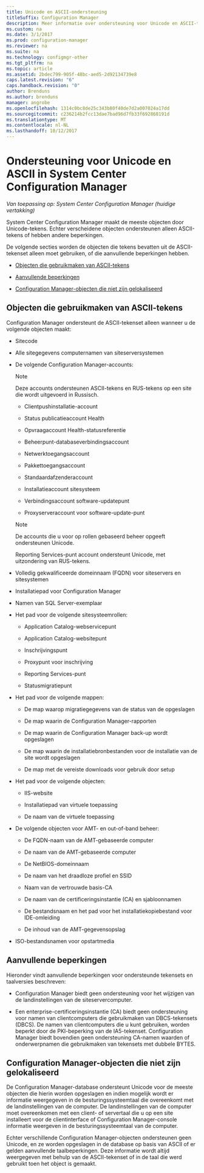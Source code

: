 ```yaml
---
title: Unicode en ASCII-ondersteuning
titleSuffix: Configuration Manager
description: Meer informatie over ondersteuning voor Unicode en ASCII-tekens in System Center Configuration Manager-objecten.
ms.custom: na
ms.date: 3/1/2017
ms.prod: configuration-manager
ms.reviewer: na
ms.suite: na
ms.technology: configmgr-other
ms.tgt_pltfrm: na
ms.topic: article
ms.assetid: 2bdec799-905f-48bc-aed5-2d92134739e8
caps.latest.revision: "6"
caps.handback.revision: "0"
author: Brenduns
ms.author: brenduns
manager: angrobe
ms.openlocfilehash: 1314c0bc8de25c343b80f40de7d2a007024a17dd
ms.sourcegitcommit: c236214b2fcc13dae7bad96d7fb33f692868191d
ms.translationtype: MT
ms.contentlocale: nl-NL
ms.lasthandoff: 10/12/2017
---
```

# <a name="unicode-and-ascii-support-in-system-center-configuration-manager"></a>Ondersteuning voor Unicode en ASCII in System Center Configuration Manager

*Van toepassing op: System Center Configuration Manager (huidige vertakking)*

System Center Configuration Manager maakt de meeste objecten door Unicode-tekens. Echter verscheidene objecten ondersteunen alleen ASCII-tekens of hebben andere beperkingen.  

 De volgende secties worden de objecten die tekens bevatten uit de ASCII-tekenset alleen moet gebruiken, of die aanvullende beperkingen hebben.  

-   [Objecten die gebruikmaken van ASCII-tekens](#BKMK_ASCIIchar)  

-   [Aanvullende beperkingen](#BKMK_OtherCharLimitations)  

-   [Configuration Manager-objecten die niet zijn gelokaliseerd](#BKMK_LangNonLocalize)  

##  <a name="BKMK_ASCIIchar"></a>Objecten die gebruikmaken van ASCII-tekens  
 Configuration Manager ondersteunt de ASCII-tekenset alleen wanneer u de volgende objecten maakt:  

-   Sitecode  

-   Alle sitegegevens computernamen van siteserversystemen  

-   De volgende Configuration Manager-accounts:  

    > [!NOTE]  
    >  Deze accounts ondersteunen ASCII-tekens en RUS-tekens op een site die wordt uitgevoerd in Russisch.  

    -   Clientpushinstallatie-account  

    -   Status publicatieaccount Health  

    -   Opvraagaccount Health-statusreferentie  

    -   Beheerpunt-databaseverbindingsaccount  

    -   Netwerktoegangsaccount  

    -   Pakkettoegangsaccount  

    -   Standaardafzenderaccount  

    -   Installatieaccount sitesysteem  

    -   Verbindingsaccount software-updatepunt  

    -   Proxyserveraccount voor software-update-punt  

    > [!NOTE]  
    >  De accounts die u voor op rollen gebaseerd beheer opgeeft ondersteunen Unicode.  
    >   
    >  Reporting Services-punt account ondersteunt Unicode, met uitzondering van RUS-tekens.  

-   Volledig gekwalificeerde domeinnaam (FQDN) voor siteservers en sitesystemen  

-   Installatiepad voor Configuration Manager  

-   Namen van SQL Server-exemplaar  

-   Het pad voor de volgende sitesysteemrollen:  

    -   Application Catalog-webservicepunt  

    -   Application Catalog-websitepunt  

    -   Inschrijvingspunt  

    -   Proxypunt voor inschrijving  

    -   Reporting Services-punt  

    -   Statusmigratiepunt  

-   Het pad voor de volgende mappen:  

    -   De map waarop migratiegegevens van de status van de opgeslagen  

    -   De map waarin de Configuration Manager-rapporten  

    -   De map waarin de Configuration Manager back-up wordt opgeslagen  

    -   De map waarin de installatiebronbestanden voor de installatie van de site wordt opgeslagen  

    -   De map met de vereiste downloads voor gebruik door setup  

-   Het pad voor de volgende objecten:  

    -   IIS-website  

    -   Installatiepad van virtuele toepassing  

    -   De naam van de virtuele toepassing  

-   De volgende objecten voor AMT- en out-of-band beheer:  

    -   De FQDN-naam van de AMT-gebaseerde computer  

    -   De naam van de AMT-gebaseerde computer  

    -   De NetBIOS-domeinnaam  

    -   De naam van het draadloze profiel en SSID  

    -   Naam van de vertrouwde basis-CA  

    -   De naam van de certificeringsinstantie (CA) en sjabloonnamen  

    -   De bestandsnaam en het pad voor het installatiekopiebestand voor IDE-omleiding  

    -   De inhoud van de AMT-gegevensopslag  

-   ISO-bestandsnamen voor opstartmedia  

##  <a name="BKMK_OtherCharLimitations"></a>Aanvullende beperkingen  
 Hieronder vindt aanvullende beperkingen voor ondersteunde tekensets en taalversies beschreven:  

-   Configuration Manager biedt geen ondersteuning voor het wijzigen van de landinstellingen van de siteservercomputer.  

-   Een enterprise-certificeringsinstantie (CA) biedt geen ondersteuning voor namen van clientcomputers die gebruikmaken van DBCS-tekensets (DBCS). De namen van clientcomputers die u kunt gebruiken, worden beperkt door de PKI-beperking van de IA5-tekenset. Configuration Manager biedt bovendien geen ondersteuning CA-namen waarden of onderwerpnamen die gebruikmaken van tekensets met dubbele BYTES.  

##  <a name="BKMK_LangNonLocalize"></a>Configuration Manager-objecten die niet zijn gelokaliseerd  
 De Configuration Manager-database ondersteunt Unicode voor de meeste objecten die hierin worden opgeslagen en indien mogelijk wordt er informatie weergegeven in de besturingssysteemtaal die overeenkomt met de landinstellingen van de computer. De landinstellingen van de computer moet overeenkomen met een client- of servertaal die u op een site installeert voor de clientinterface of Configuration Manager-console informatie weergeven in de besturingssysteemtaal van de computer.  

 Echter verschillende Configuration Manager-objecten ondersteunen geen Unicode, en ze worden opgeslagen in de database op basis van ASCII of er gelden aanvullende taalbeperkingen. Deze informatie wordt altijd weergegeven met behulp van de ASCII-tekenset of in de taal die werd gebruikt toen het object is gemaakt.  
